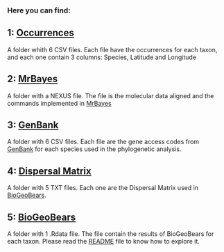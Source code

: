### Here you can find:

## 1: [Occurrences](https://github.com/karen9/Amazonia/tree/master/data/Occurrences)
A folder whith 6 CSV files. Each file have the occurrences for each taxon, and each one contain 3 columns: Species, Latitude and Longitude

## 2: [MrBayes](https://github.com/karen9/Amazonia/tree/master/data/MrBayes)
A folder with a NEXUS file. The file is the molecular data aligned and the commands implemented in [MrBayes](http://mrbayes.sourceforge.net/)

## 3: [GenBank](https://github.com/karen9/Amazonia/tree/master/data/GenBank)
A folder with 6 CSV files. Each file are the gene access codes from [GenBank](https://www.ncbi.nlm.nih.gov/genbank/) for each species used in the phylogenetic analysis.

## 4: [Dispersal Matrix](https://github.com/karen9/Amazonia/tree/master/data/Dispersal_Matrix)
A folder with 5 TXT files. Each one are the Dispersal Matrix used in [BioGeoBears](http://phylo.wikidot.com/biogeobears).

## 5: [BioGeoBears](https://github.com/karen9/Amazonia/tree/master/data/BioGeoBears)
A folder with 1 .Rdata file. The file contain the results of BioGeoBears for each taxon. Please read the [README](https://github.com/karen9/Amazonia/blob/master/data/BioGeoBears/Readme.rmd) file to know how to explore it.
